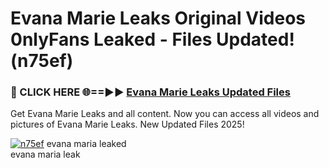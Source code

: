 # Evana Marie Leaks Original Videos 0nlyFans Leaked - Files Updated! (n75ef)

<h3>🔴 CLICK HERE 🌐==►► <a href="https://hetstrat.blog/NMqPAm" rel="nofollow">Evana Marie Leaks Updated Files</a></h3>

Get Evana Marie Leaks and all content. Now you can access all videos and pictures of Evana Marie Leaks. New Updated Files 2025!

[![n75ef](https://i.imgur.com/K7sEzmb.gif)](https://hetstrat.blog/NMqPAm)
evana maria leaked<br>
evana maria leak